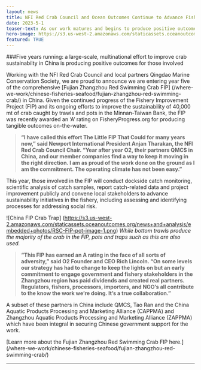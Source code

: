 ```yaml
---
layout: news
title: NFI Red Crab Council and Ocean Outcomes Continue to Advance Fishery Improvement Work in China
date: 2023-5-1
teaser-text: As our work matures and begins to produce positive outcomes, Ocean Outcomes, local partners Qingdao Marine Conservation Society and international crab sustainability group remain committed to advancing a large-scale crab FIP in China.
hero-image: https://s3.us-west-2.amazonaws.com/staticassets.oceanoutcomes.org/news+and+analysis/hero+images/nfi-fishery-improvement-project-producing-sustainability-in-china-crab-hero.png
featured: TRUE
---
```

###Five years running: a large-scale, multinational effort to improve crab sustainabilty in China is producing positive outcomes for those involved

Working with the NFI Red Crab Council and local partners Qingdao Marine Conservation Society, we are proud to announce we are entering year five of the comprehensive [Fujian Zhangzhou Red Swimming Crab FIP] (/where-we-work/chinese-fisheries-seafood/fujian-zhangzhou-red-swimming-crab/) in China. Given the continued progress of the Fishery Improvement Project (FIP) and its ongoing efforts to improve the sustainability of 40,000 mt of crab caught by trawls and pots in the Minnan-Taiwan Bank, the FIP was recently awarded an ‘A’ rating on FisheryProgress.org for producing tangible outcomes on-the-water.

>**“I have called this effort The Little FIP That Could for many years now,” said Newport International President Anjan Tharakan, the NFI Red Crab Council Chair. “Year after year O2, their partners QMCS in China, and our member companies find a way to keep it moving in the right direction. I am as proud of the work done on the ground as I am the commitment. The operating climate has not been easy.”**

This year, those involved in the FIP will conduct dockside catch monitoring, scientific analysis of catch samples, report catch-related data and project improvement publicly and convene local stakeholders to advance sustainability initiatives in the fishery, including assessing and identifying processes for addressing social risk.

![China FIP Crab Trap]
(https://s3.us-west-2.amazonaws.com/staticassets.oceanoutcomes.org/news+and+analysis/embedded+photos/RSC-FIP-pot-image-1.png)
*While bottom trawls produce the majority of the crab in the FIP, pots and traps such as this are also used.*

>**“This FIP has earned an A rating in the face of all sorts of adversity,” said O2 Founder and CEO Rich Lincoln. “On some levels our strategy has had to change to keep the lights on but an early commitment to engage government and fishery stakeholders in the Zhangzhou region has paid dividends and created real partners. Regulators, fishers, processors, importers, and NGO’s all contribute to the know the work we’re doing. It’s a true collaboration.”**

A subset of these partners in China include QMCS, Tao Ran and the China Aquatic Products Processing and Marketing Alliance (CAPPMA) and Zhangzhou Aquatic Products Processing and Marketing Alliance (ZAPPMA) which have been integral in securing Chinese government support for the work.

[Learn more about the Fujian Zhangzhou Red Swimming Crab FIP here.] (/where-we-work/chinese-fisheries-seafood/fujian-zhangzhou-red-swimming-crab/)

----
